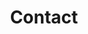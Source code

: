 ---
templateKey: contact-page
title: Contact
name: Laurel County Water District \#2
address: 3910 South Laurel Road
city_state_zip: London, KY 40744
phone: (606) 878-2494
fax: (606) 878-2448
email: info.laurel@laurelwater.com
---